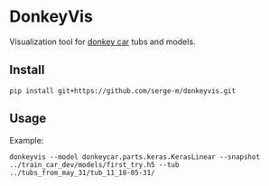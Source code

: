 # DonkeyVis

Visualization tool for [donkey car]() tubs and models.

## Install

```
pip install git+https://github.com/serge-m/donkeyvis.git
```

## Usage

Example:
```
donkeyvis --model donkeycar.parts.keras.KerasLinear --snapshot ../train_car_dev/models/first_try.h5 --tub ../tubs_from_may_31/tub_11_18-05-31/
```